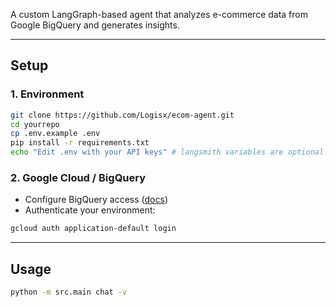 A custom LangGraph-based agent that analyzes e-commerce data from Google BigQuery and generates insights.  


---

## Setup

### 1. Environment
```bash
git clone https://github.com/Logisx/ecom-agent.git
cd yourrepo
cp .env.example .env
pip install -r requirements.txt
echo "Edit .env with your API keys" # langsmith variables are optional
```

### 2. Google Cloud / BigQuery

* Configure BigQuery access ([docs](https://cloud.google.com/bigquery/docs/reference/libraries#client-libraries-install-python))
* Authenticate your environment:

```bash
gcloud auth application-default login
```
---

## Usage


```bash
python -m src.main chat -v
```
